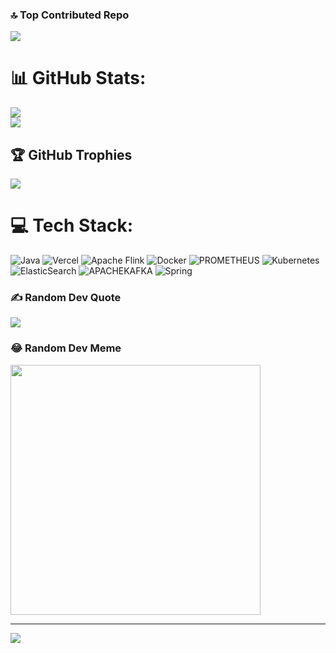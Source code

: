 
### 🔝 Top Contributed Repo
![](https://github-contributor-stats.vercel.app/api?username=linshenkx&limit=5&theme=dark&combine_all_yearly_contributions=true)

# 📊 GitHub Stats:
![](https://github-readme-stats.vercel.app/api?username=linshenkx&theme=dark&hide_border=false&include_all_commits=false&count_private=false)<br/>
![](https://github-readme-streak-stats.herokuapp.com/?user=linshenkx&theme=dark&hide_border=false)<br/>

## 🏆 GitHub Trophies
![](https://github-profile-trophy.vercel.app/?username=linshenkx&theme=onedark&no-frame=false&no-bg=true&margin-w=4)

# 💻 Tech Stack:
![Java](https://img.shields.io/badge/java-%23ED8B00.svg?style=for-the-badge&logo=openjdk&logoColor=white) ![Vercel](https://img.shields.io/badge/vercel-%23000000.svg?style=for-the-badge&logo=vercel&logoColor=white) ![Apache Flink](https://img.shields.io/badge/Apache%20Flink-E6526F?style=for-the-badge&logo=Apache%20Flink&logoColor=white) ![Docker](https://img.shields.io/badge/docker-%230db7ed.svg?style=for-the-badge&logo=docker&logoColor=white) ![PROMETHEUS](https://img.shields.io/badge/prometheus-E6522C.svg?style=for-the-badge&logo=prometheus&logoColor=white&color=%23E6522C) ![Kubernetes](https://img.shields.io/badge/kubernetes-%23326ce5.svg?style=for-the-badge&logo=kubernetes&logoColor=white) ![ElasticSearch](https://img.shields.io/badge/-ElasticSearch-005571?style=for-the-badge&logo=elasticsearch) ![APACHEKAFKA](https://img.shields.io/badge/apachekafka-231F20.svg?style=for-the-badge&logo=apachekafka&logoColor=white&color=%23231F20) ![Spring](https://img.shields.io/badge/spring-%236DB33F.svg?style=for-the-badge&logo=spring&logoColor=white)

### ✍️ Random Dev Quote
![](https://quotes-github-readme.vercel.app/api?type=horizontal&theme=radical)

### 😂 Random Dev Meme
<img src='https://randommeme-five.vercel.app/' style="height: 400px;"/>

---
[![](https://visitcount.itsvg.in/api?id=linshenkx&icon=5&color=1)](https://visitcount.itsvg.in)

<!-- Proudly created with GPRM ( https://gprm.itsvg.in ) -->
